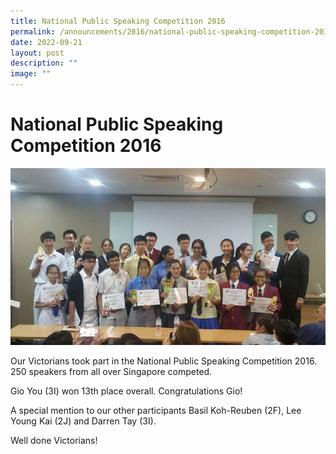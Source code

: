 ```yaml
---
title: National Public Speaking Competition 2016
permalink: /announcements/2016/national-public-speaking-competition-2016/
date: 2022-09-21
layout: post
description: ""
image: ""
---
```

# **National Public Speaking Competition 2016**

![](/images/National-Public-Speaking-Competition-2016-2.jpg)

Our Victorians took part in the National Public Speaking Competition 2016. 250 speakers from all over Singapore competed.

Gio You (3I) won 13th place overall. Congratulations Gio!

A special mention to our other participants Basil Koh-Reuben (2F), Lee Young Kai (2J) and Darren Tay (3I).

Well done Victorians!